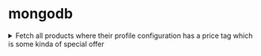# mongodb

<details>
<summary>Fetch all products where their profile configuration has a price tag which is some kinda of special offer</summary>
<table><thead><tr><th>Table Schema</th><th>Query</th></tr></thead>
<tbody><tr><td>

```ts
interface Product {
  _id: ObjectId,
  profile: {
    config: {
      priceTags: [
        {
          specialOffer: [
            {
              expiresAt: Date,
              // ...
            }
          ]
        }
      ]
    }
  }
}
```

</td><td>

```js
product.find({
  "profile.config.priceTags": {
    $elemMatch: {
      "specialOffer.0": { $exists: true }
    }
  }
})
```

</td></tr></tbody></table>
</details>
